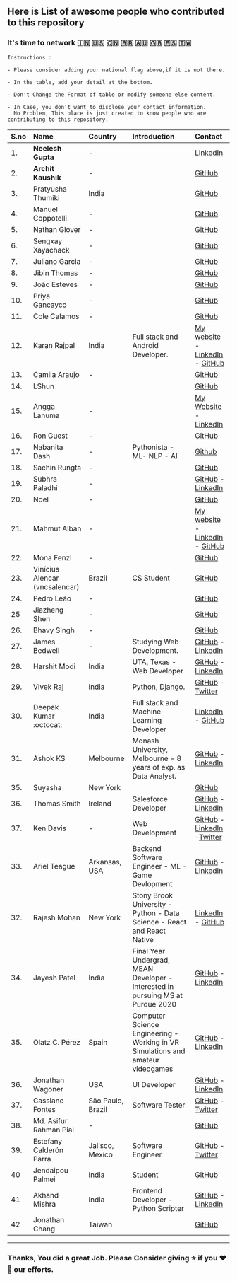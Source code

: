 ## Here is List of awesome people who contributed to this repository 

### It's time to network :india: :us: :cn: :brazil: :australia: :gb: :es: :taiwan:

```
Instructions :

- Please consider adding your national flag above,if it is not there.

- In the table, add your detail at the bottom.

- Don't Change the Format of table or modify someone else content.

- In Case, you don't want to disclose your contact information. 
  No Problem, This place is just created to know people who are contributing to this repository. 

```

| S.no | Name | Country | Introduction | Contact |
|------|:------|:---------|:--------------|:------------|
| 1. | **Neelesh Gupta** | -  | | [LinkedIn](https://www.linkedin.com/in/neelesh-gupta-55793b13a)|
| 2. | **Archit Kaushik**  |-| | [GitHub](https://github.com/architkshk) |
| 3. | Pratyusha Thumiki | India | | [GitHub](https://github.com/PratyushaThumiki) |
| 4. | Manuel Coppotelli  |-| | [GitHub](https://github.com/manuelcoppotelli) |
| 5. | Nathan Glover  |-| | [GitHub](https://github.com/t04glovern) |
| 6. | Sengxay Xayachack  |-| | [GitHub](https://github.com/frankxayachack) |
| 7. | Juliano Garcia  |-| | [GitHub](https://github.com/robotenique) |
| 8. | Jibin Thomas  |-| | [GitHub](https://github.com/jibin2706) |
| 9. | João Esteves  |-| | [GitHub](https://github.com/jvaesteves) |
| 10. | Priya Gancayco  |-| | [GitHub](https://github.com/peacebefore) |
| 11. | Cole Calamos  |-| | [GitHub](https://github.com/ccalamos) |
| 12. | Karan Rajpal  | India | Full stack and Android Developer. | [My website](https://karan-rajpal.com) - [LinkedIn](https://linkedin.com/in/karan-rajpal) - [GitHub](https://github.com/karanrajpal14) |
| 13. | Camila Araujo |-| | [GitHub](https://github.com/milaaraujo) |
| 14. | LShun  | | | [GitHub](https://github.com/LShun) |
| 15. | Angga Lanuma  |-| | [My Website](https://lanuma.web.id/) - [LinkedIn](https://www.linkedin.com/in/lanuma/) |
| 16. | Ron Guest  |-| | [GitHub](https://github.com/ronguest) |
| 17. | Nabanita Dash  |-| Pythonista - ML- NLP - AI | [Github](https://github.com/Naba7) |
| 18. | Sachin Rungta  |-| | [GitHub](https://github.com/sac6120) |
| 19. | Subhra Paladhi |-| | [GitHub](https://github.com/maverick1223) - [LinkedIn](https://in.linkedin.com/in/subhra-paladhi-1b42a5167) |
| 20. | Noel  |-| | [GitHub](https://github.com/vodkanoya) |
| 21. | Mahmut Alban |-| | [My website](https://albanmahmut.github.io/Portfolio/CV/index.html) - [LinkedIn](https://www.linkedin.com/in/mahmutalban/?locale=en_US) - [GitHub](https://github.com/albanmahmut) |
| 22. | Mona Fenzl |-| | [GitHub](https://github.com/ZuckerWatte) |
| 23. | Vinícius Alencar (vncsalencar) | Brazil | CS Student | [GitHub](https://github.com/vncsalencar) |
| 24. | Pedro Leão |-| | [GitHub](https://github.com/phenriqueleao) |
| 25  | Jiazheng Shen  |-| | [GitHub](https://github.com/jiazheng0609) |
| 26. | Bhavy Singh |-| | [GitHub](https://github.com/bhavybarca) |
| 27. | James Bedwell |-| Studying Web Development. | [GitHub](https://github.com/jamesrbedwell) - [LinkedIn](https://www.linkedin.com/in/jamesbedwell) |
| 28. | Harshit Modi | India |  UTA, Texas - Web Developer  | [GitHub](https://github.com/Harshit-modi) - [LinkedIn](https://www.linkedin.com/in/harshit-modi/) |
| 29. | Vivek Raj | India | Python, Django. | [GitHub](https://github.com/vivekrj0) - [Twitter](http://twitter.com/vivekrj0)|
| 30. | Deepak Kumar :octocat: | India | Full stack and Machine Learning Developer  | [LinkedIn](https://www.linkedin.com/in/dipakkr) - [GitHub](https://github.com/dipakkr) |
| 31. | Ashok KS |Melbourne| Monash University, Melbourne -  8 years of exp. as Data Analyst. | [GitHub](https://github.com/ksashok) - [LinkedIn](https://www.linkedin.com/in/ksashok/) |
| 35. | Suyasha | New York | | [GitHub](https://github.com/suyasha0) |
| 36. | Thomas Smith | Ireland | Salesforce Developer | [GitHub](https://github.com/ThomasSmithIRE) - [LinkedIn](https://www.linkedin.com/in/engineertsmith/) |
| 37. | Ken Davis | - | Web Development | [GitHub](https://github.com/kdavis-ssi) - [LinkedIn](https://www.linkedin.com/in/ken-davis-9a6a8051/) -[Twitter](http://twitter.com/kdavis158)| 
| 33. | Ariel Teague | Arkansas, USA| Backend Software Engineer - ML - Game Devlopment | [GitHub](https://github.com/ArielBurningLadyStudios) - [LinkedIn](https://www.linkedin.com/in/ariel-teague-39b87b113/) |
| 32. | Rajesh Mohan |  New York | Stony Brook University - Python - Data Science -  React and React Native | [LinkedIn](https://www.linkedin.com/in/rajeshm93/) - [GitHub](https://github.com/rajesh1993) |
| 34. | Jayesh Patel | India | Final Year Undergrad, MEAN Developer - Interested in pursuing MS at Purdue 2020| [GitHub](https://github.com/codeghoul) - [LinkedIn](https://www.linkedin.com/in/jayeshpatel16/) |
| 35. | Olatz C. Pérez | Spain | Computer Science Engineering - Working in VR Simulations and amateur videogames| [GitHub](https://github.com/Darkatom) - [LinkedIn](https://www.linkedin.com/in/olatz-casta%C3%B1o-p%C3%A9rez-39034011a/) |
| 36. | Jonathan Wagoner | USA | UI Developer | [GitHub](https://github.com/ITSjwags) - [LinkedIn](https://linkedin.com/in/jonathanwagoner/) |
| 37. | Cassiano Fontes | São Paulo, Brazil |  Software Tester | [GitHub](https://github.com/cassianofnts) - [Twitter](http://twitter.com/yungcardinals) | 
| 38. | Md. Asifur Rahman Pial  |-| | [GitHub](https://github.com/asifurrahmanpial) | 
| 39. | Estefany Calderón Parra | Jalisco, México |  Software Engineer | [GitHub](https://github.com/estefycp) - [Twitter](http://twitter.com/estefycp) | 
| 40 | Jendaipou Palmei  |India| Student| [GitHub](https://github.com/Daipu) |
| 41 | Akhand Mishra  |India| Frontend Developer - Python Scripter | [GitHub](https://github.com/Contrevien) - [LinkedIn](https://www.linkedin.com/in/contrevien/) |
| 42 | Jonathan Chang | Taiwan |  | [GitHub](https://github.com/cccntu) |
---

###  Thanks, You did a great Job. Please Consider giving :star: if you :heart::yellow_heart: our efforts. 

